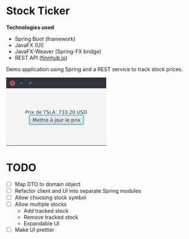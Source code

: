# Stock Ticker

**Technologies used**
- Spring Boot (framework)
- JavaFX (UI)
- JavaFX-Weaver (Spring-FX bridge)
- REST API ([finnhub.io](https://finnhub.io/))

Demo application using Spring and a REST service to track stock prices.

![screenshot](img/Screenshot.png)

# TODO

- [ ] Map DTO to domain object
- [ ] Refactor client and UI into separate Spring modules
- [ ] Allow choosing stock symbol
- [ ] Allow multiple stocks
  - Add tracked stock
  - Remove tracked stock
  - Expandable UI
- [ ] Make UI prettier
